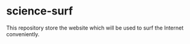 # science-surf
This repository store the website which will be used to surf the Internet conveniently.
